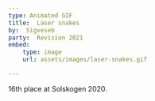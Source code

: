 ```yaml
---
type: Animated GIF
title:  Laser snakes
by:  Sigveseb
party:  Revision 2021
embed:
    type: image
    url: assets/images/laser-snakes.gif

---
```


16th place at Solskogen 2020.

